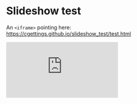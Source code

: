 # Slideshow test

An `<iframe>` pointing here: https://cgettings.github.io/slideshow_test/test.html

<div class="container">
  <iframe src="https://cgettings.github.io/slideshow_test/test.html" frameborder="0" allowfullscreen="allowfullscreen"> </iframe>
</div>

